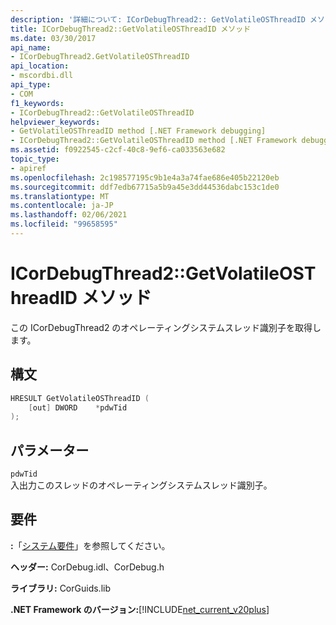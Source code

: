 ```yaml
---
description: '詳細について: ICorDebugThread2:: GetVolatileOSThreadID メソッド'
title: ICorDebugThread2::GetVolatileOSThreadID メソッド
ms.date: 03/30/2017
api_name:
- ICorDebugThread2.GetVolatileOSThreadID
api_location:
- mscordbi.dll
api_type:
- COM
f1_keywords:
- ICorDebugThread2::GetVolatileOSThreadID
helpviewer_keywords:
- GetVolatileOSThreadID method [.NET Framework debugging]
- ICorDebugThread2::GetVolatileOSThreadID method [.NET Framework debugging]
ms.assetid: f0922545-c2cf-40c8-9ef6-ca033563e682
topic_type:
- apiref
ms.openlocfilehash: 2c198577195c9b1e4a3a74fae686e405b22120eb
ms.sourcegitcommit: ddf7edb67715a5b9a45e3dd44536dabc153c1de0
ms.translationtype: MT
ms.contentlocale: ja-JP
ms.lasthandoff: 02/06/2021
ms.locfileid: "99658595"
---
```

# <a name="icordebugthread2getvolatileosthreadid-method"></a>ICorDebugThread2::GetVolatileOSThreadID メソッド

この ICorDebugThread2 のオペレーティングシステムスレッド識別子を取得します。  
  
## <a name="syntax"></a>構文  
  
```cpp  
HRESULT GetVolatileOSThreadID (  
    [out] DWORD    *pdwTid  
);  
```  
  
## <a name="parameters"></a>パラメーター  

 `pdwTid`  
 入出力このスレッドのオペレーティングシステムスレッド識別子。  
  
## <a name="requirements"></a>要件  

 **:**「[システム要件](../../get-started/system-requirements.md)」を参照してください。  
  
 **ヘッダー:** CorDebug.idl、CorDebug.h  
  
 **ライブラリ:** CorGuids.lib  
  
 **.NET Framework のバージョン:**[!INCLUDE[net_current_v20plus](../../../../includes/net-current-v20plus-md.md)]

